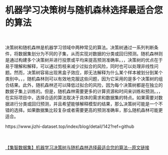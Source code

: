 <h1>机器学习决策树与随机森林选择最适合您的算法</h1><br /><p>决策树和随机森林是机器学习领域中两种常见的算法。决策树通过一系列判断条件，将数据集划分为不同的子集，从而实现对数据的分类或回归预测。随机森林则是通过构建多个决策树并进行投票或平均来提高预测准确率。，，决策树的优点在于易于理解和解释，可以通过剪枝来减少过拟合的风险，同时也可以处理非线性问题。然而，决策树容易出现黑盒子效应，即无法解释为什么某个样本被划分到某个类别中。，，随机森林则可以有效地克服这些问题，因为它采用的是多个决策树的组合结果。此外，随机森林还可以降低过拟合的风险，因为每个决策树都是在独立的数据子集上训练的。但是，随机森林需要更多的计算资源和时间来训练和预测。，，在实际项目中，选择合适的算法取决于具体的需求和数据集的特点。如果需要对数据进行分类或回归预测，并且希望能够解释模型的结果，那么决策树可能是一个不错的选择。如果数据集比较复杂或者需要更高的预测准确率，那么随机森林可能更适合。</p><p>https://www.jizhi-dataset.top/index/blog/detail/142?ref=github</p><br /><br /><a href="https://www.jizhi-dataset.top/index/blog/detail/142?ref=github" target="_blank">【集智数据集】机器学习决策树与随机森林选择最适合您的算法--原文链接</a>